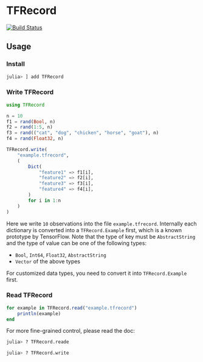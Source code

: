 # TFRecord

[![Build Status](https://travis-ci.com/JuliaReinforcementLearning/TFRecord.jl.svg?branch=master)](https://travis-ci.com/JuliaReinforcementLearning/TFRecord.jl)

## Usage

### Install

```julia
julia> ] add TFRecord
```

### Write TFRecord

```julia
using TFRecord

n = 10
f1 = rand(Bool, n)
f2 = rand(1:5, n)
f3 = rand(("cat", "dog", "chicken", "horse", "goat"), n)
f4 = rand(Float32, n)

TFRecord.write(
    "example.tfrecord",
    (
        Dict(
            "feature1" => f1[i],
            "feature2" => f2[i],
            "feature3" => f3[i],
            "feature4" => f4[i],
        )
        for i in 1:n
    )
)
```

Here we write `10` observations into the file `example.tfrecord`. Internally each dictionary is converted into a `TFRecord.Example` first, which is a known prototype by TensorFlow. Note that the type of key must be `AbstractString` and the type of value can be one of the following types:

- `Bool`, `Int64`, `Float32`, `AbstractString`
- `Vector` of the above types

For customized data types, you need to convert it into `TFRecord.Example` first.

### Read TFRecord

```julia
for example in TFRecord.read("example.tfrecord")
    println(example)
end
```

For more fine-grained control, please read the doc:

```julia
julia> ? TFRecord.reade

julia> ? TFRecord.write
```

